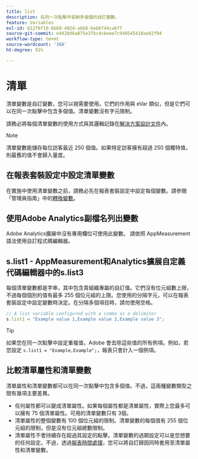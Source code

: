 ```yaml
---
title: list
description: 在同一次點擊中容納多個值的自訂變數。
feature: Variables
exl-id: 612f6f10-6b68-402d-abb8-beb6f44ca6ff
source-git-commit: e4428d6a875e37bc4cbeee7c940545418ae82f94
workflow-type: tm+mt
source-wordcount: '368'
ht-degree: 91%

---
```


# 清單

清單變數是自訂變數，您可以視需要使用。它們的作用與 eVar 類似，但是它們可以在同一次點擊中包含多個值。清單變數沒有字元限制。

請務必將每個清單變數的使用方式與其邏輯記錄在[解決方案設計文件](../../prepare/solution-design.md)內。

>[!NOTE]
>
>清單變數能儲存每位訪客最近 250 個值。如果特定訪客擁有超過 250 個獨特值，則最舊的值不會歸入量度。

## 在報表套裝設定中設定清單變數

在實施中使用清單變數之前，請務必先在報表套裝設定中設定每個變數。請參閱「管理員指南」中的[轉換變數](/help/admin/admin/conversion-var-admin/list-var-admin.md)。

## 使用Adobe Analytics副檔名列出變數

Adobe Analytics擴展中沒有專用欄位可使用此變數。 請依照 AppMeasurement 語法使用自訂程式碼編輯器。

## s.list1 - AppMeasurement和Analytics擴展自定義代碼編輯器中的s.list3

每個清單變數都是字串，其中包含貴組織專屬的自訂值。它們沒有位元組數上限，不過每個個別的值有最多 255 個位元組的上限。您使用的分隔字元，可以在報表套裝設定中設定變數時決定。在分隔多個項目時，請勿使用空格。

```js
// A list variable configured with a comma as a delimiter
s.list1 = "Example value 1,Example value 2,Example value 3";
```

>[!TIP]
>
>如果您在同一次點擊中設定重複值，Adobe 會去除這些值的所有例項。例如，若您設定 `s.list1 = "Example,Example";`，報表只會計入一個例項。

## 比較清單屬性和清單變數

清單屬性和清單變數都可以在同一次點擊中包含多個值。不過，這兩種變數類型之間有幾項主要差異。

* 任何屬性都可以變成清單屬性。如果每個屬性都是清單屬性，實際上您最多可以擁有 75 個清單屬性。可用的清單變數只有 3個。
* 清單屬性的整個變數有 100 個位元組的限制。清單變數的每個值有 255 個位元組的限制，但是沒有位元組總數限制。
* 清單屬性不會持續存在超過其設定的點擊。清單變數的過期設定可以是您想要的任何設定。不過，透過[報表時間處理](/help/components/vrs/vrs-report-time-processing.md)，您可以將自訂歸因同時套用至清單屬性和清單變數。
